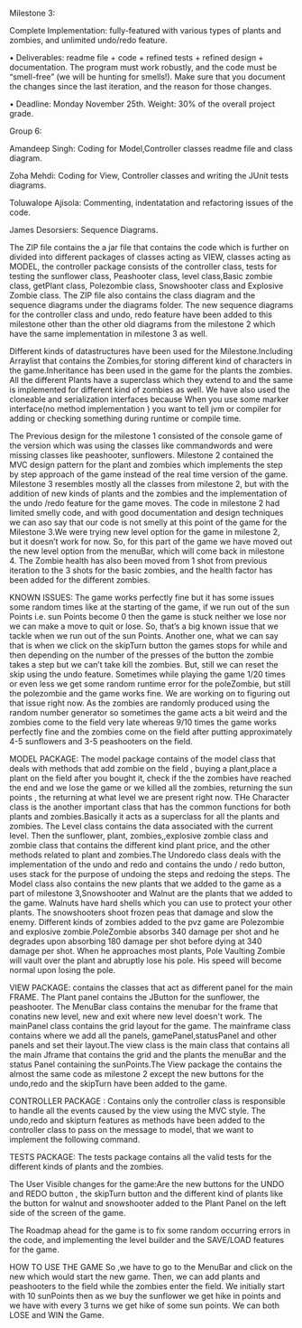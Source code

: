 
Milestone 3:

Complete Implementation: fully-featured with various types of plants and
zombies, and unlimited undo/redo feature.

• Deliverables: readme file + code + refined tests + refined design + documentation.
The program must work robustly, and the code must be “smell-free” (we will be
hunting for smells!). Make sure that you document the changes since the last
iteration, and the reason for those changes.

• Deadline: Monday November 25th. Weight: 30% of the overall project grade. 

Group 6:

Amandeep Singh: Coding for Model,Controller classes readme file and class diagram.

Zoha Mehdi: Coding for View, Controller classes and writing the JUnit tests diagrams.

Toluwalope Ajisola: Commenting, indentatation and refactoring issues of the code.

James Desorsiers: Sequence Diagrams.

The ZIP file contains  the a jar file that contains the code which is further on divided into different packages of 
classes acting as VIEW, classes acting as MODEL, the controller package consists of the controller class, tests for testing the sunflower
class, Peashooter class, level class,Basic zombie class, getPlant class, Polezombie class, Snowshooter class and Explosive Zombie class. The ZIP file also contains the class diagram and the sequence diagrams under the 
diagrams folder.
The new sequence diagrams for the controller class and  undo, redo feature have been added to this milestone other than the other old diagrams from the milestone 2 which have the same implementation in milestone 3 as well.

Different kinds of datastructures have been used for the Milestone.Including Arraylist that contains the Zombies,for storing different kind of characters in the game.Inheritance has been used in the game for the plants the zombies. All the different Plants have a superclass which they extend to and the same is implemented for different kind of zombies as well.
We have also used the cloneable and serialization interfaces because When you use some marker interface(no method implementation ) you want to tell jvm or compiler for adding or checking something during runtime or compile time. 

The Previous design for the milestone 1 consisted of the console game of the version which was using the classes like commandwords and were missing classes like peashooter, sunflowers.
Milestone 2 contained the MVC design pattern for the plant and zombies which implements the step by step approach of the game instead of the real time version of the game.
Milestone 3 resembles mostly all the classes from milestone 2, but with the addition of new kinds of plants and the zombies and the implementation of the undo /redo feature for the game moves. The code in milestone 2 had limited smelly code, and with good documentation  and design techniques we can aso say that our code is not smelly at this point of the game for the Milestone 3.We were trying new level option for the game in milestone 2, but it doesn’t work for now. So, for this part of the game we have moved out the new level option from the menuBar, which will come back in milestone 4. The Zombie health has also been moved from 1 shot from previous iteration to the 3 shots for the basic zombies, and the health factor has been added for the different zombies.

KNOWN ISSUES: The game works perfectly fine but it has some issues some random times like at the starting of the game, if we run out of the sun Points i.e. sun Points become 0 then the game is stuck neither we lose nor we can make a move to quit or lose. So, that’s a big known issue that we tackle when we run out of the sun Points. Another one, what we can say that is when we click on the skipTurn button the games stops for while and then depending on the number of the presses of the button the zombie takes a step but we can’t take kill the zombies. But, still we can reset the skip using the undo feature.
Sometimes while playing the game 1/20 times or even less we get some random runtime error for the poleZombie, but still the polezombie and the game works fine. We are working on to figuring out that issue right now. As the zombies are randomly produced using the random number generator so sometimes the game acts a bit weird and the zombies come to the field very late whereas 9/10 times the game works perfectly fine and the zombies come on the field after putting approximately  4-5 sunflowers and 3-5 peashooters  on the field.

MODEL PACKAGE: The model  package contains of the model class that deals with methods that add zombie on the field , buying a plant,place a plant on the field after you bought it, check if the the zombies have reached the end and we lose the game or we killed all the zombies, returning the sun points , the returning at what level we are present right now. THe Character class is the another important class that has the common functions for both plants and zombies.Basically it acts as a superclass for all the plants and zombies. The Level class contains the data associated with the current level. Then the sunflower, plant, zombies,,explosive zombie class and zombie class that contains the different kind plant price, and the other methods related to plant and zombies.The Undoredo class deals with the implementation of the undo and redo and contains the undo / redo button, uses stack for the purpose of undoing the steps and redoing the steps. The Model class also contains the new plants that we added to the game as a part of milestone 3,Snowshooter and Walnut are the plants that we added to the game. Walnuts have hard shells which you can use to protect your other plants. The snowshooters shoot frozen peas that damage and slow the enemy. Different kinds of zombies added to the pvz game are Polezombie and explosive zombie.PoleZombie absorbs 340 damage per shot and he degrades upon absorbing 180 damage per shot before dying at 340 damage per shot. When he approaches most plants, Pole Vaulting Zombie will vault over the plant and abruptly lose his pole. His speed will become normal upon losing the pole.

VIEW PACKAGE: contains the classes that act as different panel for the main FRAME. The Plant panel contains the JButton for the sunflower, the peashooter. The MenuBar class contains the menubar for the frame that conatins new level, new and exit where new level doesn't work. The mainPanel class contains the grid layout for the game. The mainframe class contains where we add all the panels, gamePanel,statusPanel and other panels and set their layout.The view class is the main class that contains all the main Jframe that contains the grid and the plants the menuBar and the status Panel containing the sunPoints.The View package the contains the almost the same code as milestone 2 except the new buttons for the undo,redo and the skipTurn have been added to the game.

CONTROLLER PACKAGE : Contains only the controller class is responsible to handle all the events  caused by the view using the MVC style. The undo,redo and skipturn features as methods have been added to the controller class to pass on the message to model, that we want to implement the following command.

TESTS PACKAGE: The tests package contains all the valid tests for  the different kinds of plants and the zombies.

The User Visible changes for the game:Are the new buttons for the UNDO and REDO button , the skipTurn button and the different kind of plants like the button for walnut and snowshooter added to the Plant Panel on the left side of the screen of the game.

The Roadmap ahead for the game is to fix some random occurring errors in the code, and implementing the level builder and the SAVE/LOAD features for the game.

HOW TO USE THE GAME So ,we have to go to the MenuBar and click on the new which would start the new game. Then, we can add plants and peashooters to the field while the zombies enter the field. We initially start with 10 sunPoints then as we buy the sunflower we get hike in points and 
we have with every 3 turns we get hike of some sun points. We can both LOSE and WIN the Game.


